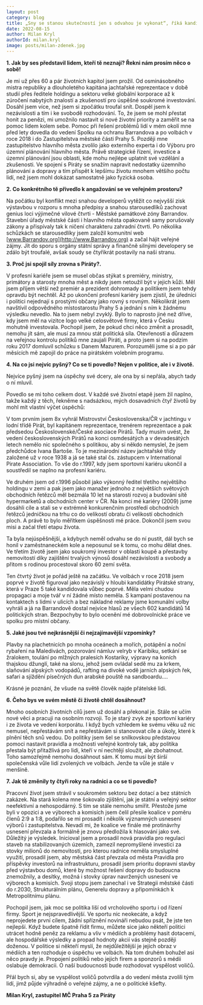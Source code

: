 ```yaml
---
layout: post
category: blog
title: „Sny se stanou skutečností jen s odvahou je vykonat“, říká kandidát na starostu MČ Prahy 5 
date: 2022-08-15
author: Milan Kryl
authorId: milan.kryl
image: posts/milan-zdenek.jpg
---
```




**1. Jak by ses představil lidem, kteří tě neznají? Řekni nám prosím něco o sobě!**

Je mi už přes 60 a pár životních kapitol jsem prožil. Od osminásobného mistra republiky a dlouholetého kapitána jachtařské reprezentace v době studií přes ředitele holdingu a sektoru velké globální korporace až k zúročení nabytých znalostí a zkušeností pro úspěšné soukromé investování. Dosáhl jsem více, než jsem si zpočátku troufal snít. Dospěl jsem k nezávislosti a tím i ke svobodě rozhodování. To, že jsem se mohl přestat honit za penězi, mi umožnilo nastavit si nové životní priority a zaměřit se na pomoc lidem kolem sebe. Pomoc při řešení problémů lidí v mém okolí mne před lety dovedla do vedení Spolku na ochranu Barrandova a po volbách v roce 2018 i do Zastupitelstva městské části Prahy 5. Později mne zastupitelstvo hlavního města zvolilo jako externího experta i do Výboru pro územní plánování hlavního města. Právě strategické řízení, investice a územní plánování jsou oblasti, kde mohu nejlépe uplatnit své vzdělání a zkušenosti. Ve spojení s Piráty se snažím napravit nedostatky územního plánování a dopravy a  tím přispět k lepšímu životu mnohem většího počtu lidí, než jsem mohl dokázat samostatně jako fyzická osoba.

**2. Co konkrétního tě přivedlo k angažování se ve veřejném prostoru?**

Na počátku byl konflikt mezi snahou developerů vytěžit co nejvyšší zisk výstavbou v rozporu s mnoha předpisy a snahou starousedlíků zachovat genius loci výjimečné vilové čtvrti - Městské památkové zóny Barrandov. Stavební úřady městské části i hlavního města opakovaně samy porušovaly zákony a přispívaly tak k ničení charakteru zahradní čtvrti. Po několika schůzkách se starousedlíky jsem založil komunitní web [www.Barrandov.org](http://www.Barrandov.org)  a začal hájit veřejné zájmy. Jít do sporu s orgány státní správy a finančně silnými developery se zdálo být troufalé, avšak soudy se čtyřikrát postavily na naši stranu.

**3. Proč jsi spojil síly zrovna s Piráty?.**

V profesní kariéře jsem se musel občas stýkat s premiéry, ministry, primátory a starosty mnoha měst a nikdy jsem netoužil být v jejich kůži. Měl jsem příjem větší než premiér a prezident dohromady a politikem jsem tehdy opravdu být nechtěl. Až po ukončení profesní kariéry jsem zjistil, že úředníci i politici nejednají s prostými občany jako rovný s rovným. Několikrát jsem navštívil odpovědného místostarostu Prahy 5 a jednání s ním k žádnému výsledku nevedlo. Na to jsem nebyl zvyklý. Bylo to naprosto jiné než dříve, kdy jsem měl na vizitce logo velké celosvětové firmy, která v Česku mohutně investovala. Pochopil jsem, že pokud chci něco změnit a prosadit, nemohu jít sám, ale musí za mnou stát politická síla.  Otevřeností a důrazem na veřejnou kontrolu politiků mne zaujali Piráti, a proto jsem si na podzim roku 2017 domluvil schůzku s Danem Mazurem. Porozuměli jsme si a po pár měsících mě zapojil do práce  na pirátském volebním programu. 

**4. Na co jsi nejvíc pyšný? Co se ti povedlo? Nejen v politice, ale i v životě.**

Nejvíce pyšný jsem na úspěchy své dcery, ale ona by si nepřála, abych tady o ní mluvil.
	
Povedlo se mi toho celkem dost. V každé své životní etapě jsem žil naplno, takže každý z těch, řekněme s nadsázkou, mých dosavadních čtyř životů by mohl mít vlastní výčet úspěchů:
	
V tom prvním jsem 8x vyhrál Mistrovství Československa/ČR v jachtingu v lodní třídě Pirát, byl kapitánem reprezentace, trenérem reprezentace a pak předsedou Československé/České asociace Pirátů. Tady musím uvést, že vedení československých Pirátů na konci osmdesátých a v devadesátých letech nemělo nic společného s politikou, aby si někdo nemyslel, že jsem předchůdce Ivana Bartoše. To je mezinárodní název jachtařské třídy založené už v roce 1938 a já se také stal čs. zástupcem v International Pirate Association. To vše do r.1997, kdy jsem sportovní kariéru ukončil a soustředil se naplno na profesní kariéru.

Ve druhém jsem od r.1996 působil jako výkonný ředitel třetího největšího holdingu v zemi a pak jsem jako manažer jednoho z největších světových obchodních řetězců měl bezmála 10 let na starosti rozvoj a budování sítě hypermarketů a obchodních center v ČR. Na konci mé kariéry (2009) jsme dosáhli cíle a stali se v extrémně konkurenčním prostředí obchodních řetězců jedničkou na trhu co do velikostí obratu či velikostí obchodních ploch. A právě to bylo měřítkem úspěšnosti mé práce. Dokončil jsem svou misi a začal třetí etapu života.

Ta byla  nejúspěšnější, a kdybych neměl odvahu se do ní pustit, dál bych se honil v zaměstnaneckém kole a neposunul se k tomu, co mohu dělat dnes. Ve třetím životě jsem jako soukromý investor v oblasti koupě a přestavby nemovitostí díky zajištění trvalých výnosů dosáhl nezávislosti a svobody a přitom s rodinou procestoval skoro 60 zemí světa.

Ten čtvrtý život je pořád ještě na začátku. Ve volbách v roce 2018 jsem poprvé v životě figuroval jako nezávislý v hloubi kandidátky Pirátské strany, která v Praze 5 také kandidovala vůbec poprvé. Měla velmi chudou propagaci a moje tvář v ní žádné místo neměla. S kampaní postavenou na kontaktech s lidmi v ulicích a bez nákladné reklamy jsme komunální volby vyhráli a já na Barrandově dostal nejvíce hlasů ze všech 602 kandidátů 14 politických stran. Bezpochyby to bylo ocenění mé dobrovolnické práce ve spolku pro místní občany.

**5. Jaké jsou tvé nejkrásnější či nejzajímavější vzpomínky?**

Plavby na plachetnicích po mnoha oceánech a mořích, potápění a noční rybaření na Maledivách, pozorování námluv velryb v Karibiku,  setkání se žralokem, toulání po mlžných pralesích Kostariky, výpravy na koních thajskou džunglí, také na slonu, jehož jsem ovládal sedě mu za krkem, slaňování alpských vodopádů, rafting na divoké vodě jarních alpských řek, safari a sjíždění písečných dun arabské pouště na sandboardu….

Krásné je poznání, že všude na světě člověk najde přátelské lidi.

**6. Čeho bys ve svém městě či životě chtěl dosáhnout?**

Mnoho osobních životních cílů jsem už dosáhl a překonal je. Stále se učím nové věci a pracuji na osobním rozvoji. To je starý zvyk ze sportovní kariéry i ze života ve vedení korporátu. I když bych vzhledem ke svému věku už nic nemusel, nepřestávám snít a nepřestávám si stanovovat cíle a úkoly, které k plnění těch snů vedou. Do politiky jsem šel se snílkovskou představou pomoci nastavit pravidla a možnosti veřejné kontroly tak, aby politika přestala být přitažlivá pro lidi, kteří v ní nechtějí sloužit, ale zbohatnout. Toho samozřejmě nemohu dosáhnout sám. K tomu musí být širší společenská vůle lidí zvolených ve volbách. Jenže ta vůle je stále v menšině.

**7. Jak tě změnily ty čtyři roky na radnici a co se ti povedlo?**

Pracovní život jsem strávil v soukromém sektoru bez dotací a bez státních zakázek. Na stará kolena mne šokovalo zjištění, jak je státní a veřejný sektor neefektivní a nehospodárný. S tím se stále nemohu smířit. Přestože jsme byli v opozici a ve výborech a komisích jsem čelil přesile koalice v poměru členů 2:9 a 1:8, podařilo se mi prosadit i několik významných usnesení výborů i zastupitelstva. Nevadí mi, že koalice ve finále mé protinávrhy usnesení převzala a formálně je znovu předložila k hlasování jako své. Důležitý je výsledek. Inicioval jsem a prosadil nová pravidla pro regulaci staveb na stabilizovaných územích, zamezil nepromyšlené investici za stovky milionů do nemovitosti, pro kterou radnice neměla smysluplné využití, prosadil jsem, aby městská část převzala od města Pravidla pro příspěvky investorů na infrastrukturu, prosadil jsem prioritu dopravní stavby před výstavbou domů, které by možnost řešení dopravy do budoucna znemožnily, a desítky, možná i stovky úprav navržených usnesení ve výborech a komisích. Svoji stopu jsem zanechal i ve Strategii městské části do r.2030, Strukturálním plánu, Generelu dopravy a připomínkách k Metropolitnímu plánu.

Pochopil jsem, jak moc se politika liší od vrcholového sportu i od řízení firmy. Sport je nejspravedlivější. Ve sportu nic neokecáte, a když neprojedete první cílem, žádní spříznění novináři nebudou psát, že jste ten nejlepší. Když budete špatně řídit firmu, můžete sice jako někteří politici utrácet hodně peněz za reklamu a vliv v médiích a problémy hasit dotacemi, ale hospodářské výsledky a propad hodnoty akcií vás stejně později doženou. V politice si někteří myslí, že nejdůležitější je jejich obraz v médiích a ten rozhoduje o úspěchu ve volbách. Na  tom druhém bohužel asi něco pravdy je.  Propojení politiků nebo jejich firem a sponzorů s médii oslabuje demokracii. O naší budoucnosti bude rozhodovat vyspělost voličů.
 
 Přál bych si, aby se vyspělost voličů potvrdila a do vedení města zvolili tým lidí, jimž půjde výhradně o veřejné zájmy, a ne o politické kšefty. 
  

**Milan Kryl, zastupitel MČ Praha 5 za Piráty**
